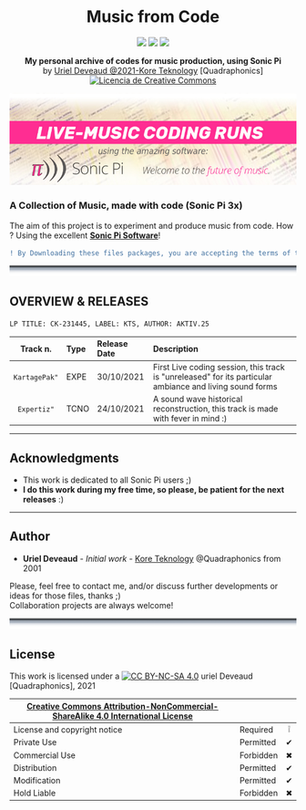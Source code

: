 <h1 align="center">Music from Code</h1>
<p align="center">
  <img src="https://img.shields.io/badge/License-CC BY NC SA 4.0-red.svg" /> <img src="https://img.shields.io/badge/Code-RUBY-blue.svg" /> <img src="https://img.shields.io/badge/Aktiv-=25=-yellow.svg" />
</p>
<p align="center">
  <b>My personal archive of codes for music production, using Sonic Pi</b><br/>
  by <u>Uriel Deveaud @2021-Kore Teknology</u> [Quadraphonics]<br/>
  <a rel="license" href="http://creativecommons.org/licenses/by-nc/4.0/"><img alt="Licencia de Creative Commons" style="border-width:0" src="https://i.creativecommons.org/l/by-nc/4.0/80x15.png" /></a>
</p>

![logo](https://github.com/KoreTeknology/music-from-code/blob/main/images/header_coderuns_01.jpg)


[comment]: <> (This is a comment, it will not be included)
  
### A Collection of Music, made with code (Sonic Pi 3x)

The aim of this project is to experiment and produce music from code. How ? Using the excellent [**Sonic Pi Software**](https://sonic-pi.net/)!

```diff 
! By Downloading these files packages, you are accepting the terms of the License CC BY NC SA 4.0 !
```

![sepratator](https://github.com/KoreTeknology/AIR-Plugins-GUI-Design-for-MPC-Software/blob/main/Documentation/images/separator.png)

## OVERVIEW & RELEASES

```diff 
LP TITLE: CK-231445, LABEL: KTS, AUTHOR: AKTIV.25
```
| Track n. | Type | Release Date | Description |
| :------------: | :--- | :--- | :--- |
| `KartagePak"` | EXPE | 30/10/2021 | First Live coding session, this track is "unreleased" for its particular ambiance and living sound forms |
| `Expertiz"` | TCNO | 24/10/2021 | A sound wave historical reconstruction, this track is made with fever in mind :) |

---

## Acknowledgments

* This work is dedicated to all Sonic Pi users ;)
* **I do  this work during my free time, so please, be patient for the next releases** :)

---

## Author

* **Uriel Deveaud** - *Initial work* - [Kore Teknology](https://github.com/KoreTeknology) @Quadraphonics from 2001

Please, feel free to contact me, and/or discuss further developments or ideas for those files, thanks ;)<br/>
Collaboration projects are always welcome!</p>

![sepratator](https://github.com/KoreTeknology/AIR-Plugins-GUI-Design-for-MPC-Software/blob/main/Documentation/images/separator.png)

## License

This work is licensed under a [![CC BY-NC-SA 4.0][cc-by-nc-sa-image]][cc-by-nc-sa] uriel Deveaud [Quadraphonics], 2021

[cc-by-nc-sa]: http://creativecommons.org/licenses/by-nc-sa/4.0/
[cc-by-nc-sa-image]: https://licensebuttons.net/l/by-nc-sa/4.0/88x31.png
[cc-by-nc-sa-shield]: https://img.shields.io/badge/License-CC%20BY--NC--SA%204.0-lightgrey.svg

|[Creative Commons Attribution-NonCommercial-ShareAlike 4.0 International License][cc-by-nc-sa]|||
| ------------------------------------------------- | --------- | :--------: |
| License and copyright notice | Required  | &#10069; |
| Private Use                  | Permitted | &#10004; |
| Commercial Use               | Forbidden | &#10006; |
| Distribution                 | Permitted | &#10004; |
| Modification                 | Permitted | &#10004; |
| Hold Liable                  | Forbidden | &#10006; |
